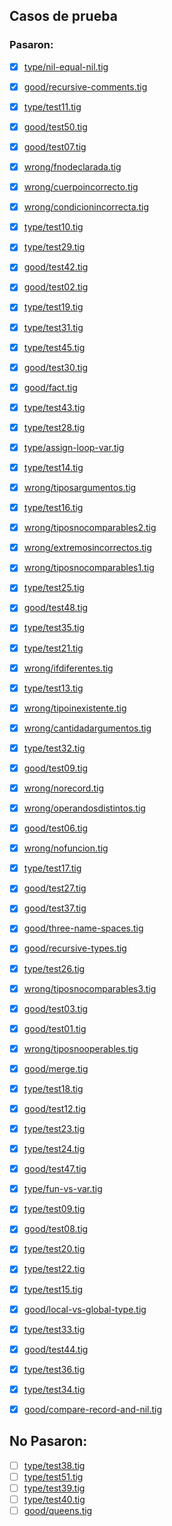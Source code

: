 ## Casos de prueba

### Pasaron:

- [x] [type/nil-equal-nil.tig](type/nil-equal-nil.tig)
- [x] [good/recursive-comments.tig](good/recursive-comments.tig)
- [x] [type/test11.tig](type/test11.tig)
- [x] [good/test50.tig](good/test50.tig)
- [x] [good/test07.tig](good/test07.tig)
- [x] [wrong/fnodeclarada.tig](wrong/fnodeclarada.tig)
- [x] [wrong/cuerpoincorrecto.tig](wrong/cuerpoincorrecto.tig)
- [x] [wrong/condicionincorrecta.tig](wrong/condicionincorrecta.tig)
- [x] [type/test10.tig](type/test10.tig)
- [x] [type/test29.tig](type/test29.tig)
- [x] [good/test42.tig](good/test42.tig)
- [x] [good/test02.tig](good/test02.tig)
- [x] [type/test19.tig](type/test19.tig)
- [x] [type/test31.tig](type/test31.tig)
- [x] [type/test45.tig](type/test45.tig)
- [x] [good/test30.tig](good/test30.tig)
- [x] [good/fact.tig](good/fact.tig)
- [x] [type/test43.tig](type/test43.tig)
- [x] [type/test28.tig](type/test28.tig)
- [x] [type/assign-loop-var.tig](type/assign-loop-var.tig)
- [x] [type/test14.tig](type/test14.tig)
- [x] [wrong/tiposargumentos.tig](wrong/tiposargumentos.tig)
- [x] [type/test16.tig](type/test16.tig)
- [x] [wrong/tiposnocomparables2.tig](wrong/tiposnocomparables2.tig)
- [x] [wrong/extremosincorrectos.tig](wrong/extremosincorrectos.tig)
- [x] [wrong/tiposnocomparables1.tig](wrong/tiposnocomparables1.tig)
- [x] [type/test25.tig](type/test25.tig)
- [x] [good/test48.tig](good/test48.tig)
- [x] [type/test35.tig](type/test35.tig)
- [x] [type/test21.tig](type/test21.tig)
- [x] [wrong/ifdiferentes.tig](wrong/ifdiferentes.tig)
- [x] [type/test13.tig](type/test13.tig)
- [x] [wrong/tipoinexistente.tig](wrong/tipoinexistente.tig)
- [x] [wrong/cantidadargumentos.tig](wrong/cantidadargumentos.tig)
- [x] [type/test32.tig](type/test32.tig)
- [x] [good/test09.tig](good/test09.tig)
- [x] [wrong/norecord.tig](wrong/norecord.tig)
- [x] [wrong/operandosdistintos.tig](wrong/operandosdistintos.tig)
- [x] [good/test06.tig](good/test06.tig)
- [x] [wrong/nofuncion.tig](wrong/nofuncion.tig)
- [x] [type/test17.tig](type/test17.tig)
- [x] [good/test27.tig](good/test27.tig)
- [x] [good/test37.tig](good/test37.tig)
- [x] [good/three-name-spaces.tig](good/three-name-spaces.tig)
- [x] [good/recursive-types.tig](good/recursive-types.tig)
- [x] [type/test26.tig](type/test26.tig)
- [x] [wrong/tiposnocomparables3.tig](wrong/tiposnocomparables3.tig)
- [x] [good/test03.tig](good/test03.tig)
- [x] [good/test01.tig](good/test01.tig)
- [x] [wrong/tiposnooperables.tig](wrong/tiposnooperables.tig)
- [x] [good/merge.tig](good/merge.tig)
- [x] [type/test18.tig](type/test18.tig)
- [x] [good/test12.tig](good/test12.tig)
- [x] [type/test23.tig](type/test23.tig)
- [x] [type/test24.tig](type/test24.tig)
- [x] [good/test47.tig](good/test47.tig)
- [x] [type/fun-vs-var.tig](type/fun-vs-var.tig)
- [x] [type/test09.tig](type/test09.tig)
- [x] [good/test08.tig](good/test08.tig)
- [x] [type/test20.tig](type/test20.tig)
- [x] [type/test22.tig](type/test22.tig)
- [x] [type/test15.tig](type/test15.tig)
- [x] [good/local-vs-global-type.tig](good/local-vs-global-type.tig)
- [x] [type/test33.tig](type/test33.tig)
- [x] [good/test44.tig](good/test44.tig)
- [x] [type/test36.tig](type/test36.tig)
- [x] [type/test34.tig](type/test34.tig)
- [x] [good/compare-record-and-nil.tig](good/compare-record-and-nil.tig)


## No Pasaron:

- [ ] [type/test38.tig](type/test38.tig)
- [ ] [type/test51.tig](type/test51.tig)
- [ ] [type/test39.tig](type/test39.tig)
- [ ] [type/test40.tig](type/test40.tig)
- [ ] [good/queens.tig](good/queens.tig)
